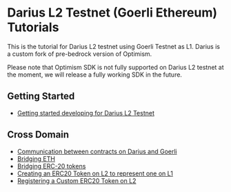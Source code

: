 # Darius L2 Testnet (Goerli Ethereum) Tutorials
This is the tutorial for Darius L2 testnet using Goerli Testnet as L1. Darius is a custom fork of pre-bedrock version of Optimism. 

Please note that Optimism SDK is not fully supported on Darius L2 testnet at the moment, we will release a fully working SDK in the future. 

## Getting Started

* [Getting started developing for Darius L2 Testnet](https://github.com/tokamak-network/darius-tutorial/tree/main/getting-started)

## Cross Domain

* [Communication between contracts on Darius and Goerli](https://github.com/tokamak-network/darius-tutorial/tree/main/cross-dom-comm)
* [Bridging ETH](https://github.com/tokamak-network/darius-tutorial/tree/main/cross-dom-bridge-eth)
* [Bridging ERC-20 tokens](https://github.com/tokamak-network/darius-tutorial/tree/main/cross-dom-bridge-erc20)
* [Creating an ERC20 Token on L2 to represent one on L1](https://github.com/tokamak-network/darius-tutorial/tree/main/standard-bridge-standard-token)
* [Registering a Custom ERC20 Token on L2](https://github.com/tokamak-network/darius-tutorial/tree/main/standard-bridge-custom-token)
